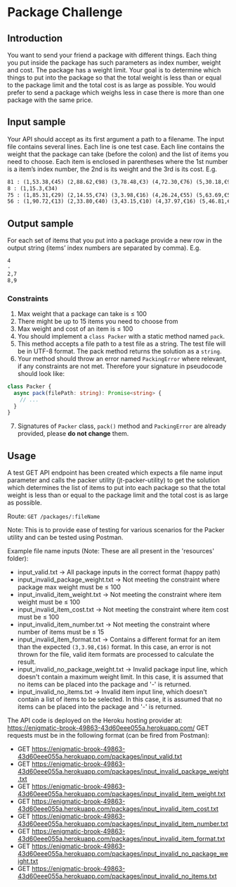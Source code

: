 # Package Challenge

## Introduction
You want to send your friend a package with different things. 
Each thing you put inside the package has such parameters as index number, weight and cost. The package has a weight limit. Your goal is to determine which things to put into the package so that the total weight is less than or equal to the package limit and the total cost is as large as possible.
You would prefer to send a package which weighs less in case there is more than one package with the same price.

## Input sample
Your API should accept as its first argument a path to a filename. The input file contains several lines. Each line is one test case. 
Each line contains the weight that the package can take (before the colon) and the list of items you need to choose. Each item is enclosed in parentheses where the 1st number is a item’s index number, the 2nd is its weight and the 3rd is its cost. E.g.

```txt
81 : (1,53.38,€45) (2,88.62,€98) (3,78.48,€3) (4,72.30,€76) (5,30.18,€9) (6,46.34,€48)
8 : (1,15.3,€34)
75 : (1,85.31,€29) (2,14.55,€74) (3,3.98,€16) (4,26.24,€55) (5,63.69,€52) (6,76.25,€75) (7,60.02,€74) (8,93.18,€35) (9,89.95,€78)
56 : (1,90.72,€13) (2,33.80,€40) (3,43.15,€10) (4,37.97,€16) (5,46.81,€36) (6,48.77,€79) (7,81.80,€45) (8,19.36,€79) (9,6.76,€64)
```

## Output sample
For each set of items that you put into a package provide a new row in the output string (items’ index numbers are separated by comma). E.g. 
```txt
4
-
2,7
8,9
```

### Constraints
1. Max weight that a package can take is ≤ 100
2. There might be up to 15 items you need to choose from
3. Max weight and cost of an item is ≤ 100
4. You should implement a ```class Packer``` with a static method named ```pack```. 
5. This method accepts a file path to a test file as a string. The test file will be in UTF-8 format. The pack method returns the solution as a ```string```.
6. Your method should throw an error named ```PackingError``` where relevant, if any constraints are not met. Therefore your signature in pseudocode should look like:

```ts
class Packer {
  async pack(filePath: string): Promise<string> {
    // ...
  }
}
```

7. Signatures of ```Packer``` class, ```pack()``` method and ```PackingError``` are already provided, please **do not change** them.

## Usage

A test GET API endpoint has been created which expects a file name input parameter and calls the packer utility (jt-packer-utility) to get the solution which determines the list of items to put into each package so that the total weight is less than or equal to the package limit and the total cost is as large as possible.

Route: ```GET /packages/:fileName```

Note: This is to provide ease of testing for various scenarios for the Packer utility and can be tested using Postman.

Example file name inputs (Note: These are all present in the 'resources' folder):
- input_valid.txt -> All package inputs in the correct format (happy path)
- input_invalid_package_weight.txt -> Not meeting the constraint where package max weight must be ≤ 100
- input_invalid_item_weight.txt -> Not meeting the constraint where item weight must be ≤ 100
- input_invalid_item_cost.txt -> Not meeting the constraint where item cost must be ≤ 100
- input_invalid_item_number.txt -> Not meeting the constraint where number of items must be ≤ 15
- input_invalid_item_format.txt -> Contains a different format for an item than the expected ```(3,3.98,€16)``` format. In this case, an error is not thrown for the file, valid item formats are processed to calculate the result.
- input_invalid_no_package_weight.txt -> Invalid package input line, which doesn't contain a maximum weight limit. In this case, it is assumed that no items can be placed into the package and '-' is returned.
- input_invalid_no_items.txt -> Invalid item input line, which doesn't contain a list of items to be selected. In this case, it is assumed that no items can be placed into the package and '-' is returned.

The API code is deployed on the Heroku hosting provider at: https://enigmatic-brook-49863-43d60eee055a.herokuapp.com/
GET requests must be in the following format (can be fired from Postman):
- GET https://enigmatic-brook-49863-43d60eee055a.herokuapp.com/packages/input_valid.txt
- GET https://enigmatic-brook-49863-43d60eee055a.herokuapp.com/packages/input_invalid_package_weight.txt
- GET https://enigmatic-brook-49863-43d60eee055a.herokuapp.com/packages/input_invalid_item_weight.txt
- GET https://enigmatic-brook-49863-43d60eee055a.herokuapp.com/packages/input_invalid_item_cost.txt
- GET https://enigmatic-brook-49863-43d60eee055a.herokuapp.com/packages/input_invalid_item_number.txt
- GET https://enigmatic-brook-49863-43d60eee055a.herokuapp.com/packages/input_invalid_item_format.txt
- GET https://enigmatic-brook-49863-43d60eee055a.herokuapp.com/packages/input_invalid_no_package_weight.txt
- GET https://enigmatic-brook-49863-43d60eee055a.herokuapp.com/packages/input_invalid_no_items.txt
